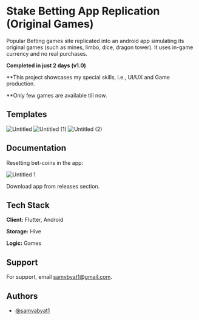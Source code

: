
# Stake Betting App Replication (Original Games)

Popular Betting games site replicated into an android app simulating its original games (such as mines, limbo, dice, dragon tower). It uses in-game currency and no real purchases. 

**Completed in just 2 days (v1.0)**

**This project showcases my special skills, i.e., UI/UX and Game production. 

**Only few games are available till now. 

## Templates

![Untitled](https://github.com/user-attachments/assets/fc631e5f-251c-4760-9417-4d989051e0bf)
![Untitled (1)](https://github.com/user-attachments/assets/fb6e3e81-fe8b-4c8c-992f-0336f477cfc2)
![Untitled (2)](https://github.com/user-attachments/assets/0ac6bdfa-de3f-4df6-bbb7-c3a25c9b9533)


## Documentation

Resetting bet-coins in the app:

![Untitled 1](https://github.com/user-attachments/assets/15c054a9-cc92-46d6-b115-56a655edd9ba)

Download app from releases section.


## Tech Stack

**Client:** Flutter, Android

**Storage:** Hive

**Logic:** Games


## Support

For support, email samvbyat1@gmail.com.


## Authors

- [@samvabyat1](https://github.com/samvabyat1)

